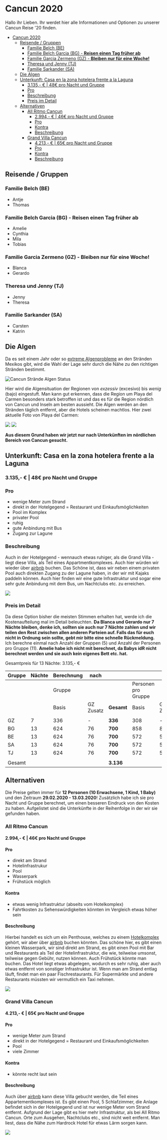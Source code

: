 # Cancun 2020

Hallo ihr Lieben. Ihr werdet hier alle Informationen und Optionen zu unserer Cancun Reise '20 finden.

- [Cancun 2020](#cancun-2020)
  - [Reisende / Gruppen](#reisende--gruppen)
    - [Familie Belch (BE)](#familie-belch-be)
    - [Familie Belch Garcia (BG) - **Reisen einen Tag früher ab**](#familie-belch-garcia-bg---reisen-einen-tag-fr%c3%bcher-ab)
    - [Familie Garcia Zermeno (GZ) - **Bleiben nur für eine Woche!**](#familie-garcia-zermeno-gz---bleiben-nur-f%c3%bcr-eine-woche)
    - [Theresa und Jenny (TJ)](#theresa-und-jenny-tj)
    - [Familie Sarkander (SA)](#familie-sarkander-sa)
  - [Die Algen](#die-algen)
  - [Unterkunft: Casa en la zona hotelera frente a la Laguna](#unterkunft-casa-en-la-zona-hotelera-frente-a-la-laguna)
    - [3.135,- € | 48€ pro Nacht und Gruppe](#3135--%e2%82%ac--48%e2%82%ac-pro-nacht-und-gruppe)
    - [Pro](#pro)
    - [Beschreibung](#beschreibung)
    - [Preis im Detail](#preis-im-detail)
  - [Alternativen](#alternativen)
    - [All Ritmo Cancun](#all-ritmo-cancun)
      - [2.994,- € | 46€ pro Nacht und Gruppe](#2994--%e2%82%ac--46%e2%82%ac-pro-nacht-und-gruppe)
      - [Pro](#pro-1)
      - [Kontra](#kontra)
      - [Beschreibung](#beschreibung-1)
    - [Grand Villa Cancun](#grand-villa-cancun)
      - [4.213,- € | 65€ pro Nacht und Gruppe](#4213--%e2%82%ac--65%e2%82%ac-pro-nacht-und-gruppe)
      - [Pro](#pro-2)
      - [Kontra](#kontra-1)
      - [Beschreibung](#beschreibung-2)

## Reisende / Gruppen

### Familie Belch (BE)

- Antje
- Thomas

### Familie Belch Garcia (BG) - **Reisen einen Tag früher ab**

- Amelie
- Cynthia
- Mila
- Tobias

### Familie Garcia Zermeno (GZ) - **Bleiben nur für eine Woche!**

- Blanca
- Gerardo

### Theresa und Jenny (TJ)

- Jenny
- Theresa

### Familie Sarkander (SA)

- Carsten
- Katrin

## Die Algen

Da es seit einem Jahr oder so [extreme Algenprobleme](https://www.nzz.ch/international/mexikos-traumstraende-unter-algen-begraben-ld.1495719) an den Stränden Mexikos gibt, wird die Wahl der Lage sehr durch die Nähe zu den richtigen Stränden bestimmt.

![Cancun Strände Algen Status](./images/algae-state.jpg "Algen Status")

Hier wird die Algensituation der Regionen von _exzessiv_ (excesivo) bis _wenig_ (bajo) eingestuft. Man kann gut erkennen, dass die Region um Playa del Carmen besonders stark betroffen ist und das es für die Region nördlich von Cancun und Inseln am besten aussieht. Die Algen werden an den Stränden täglich entfernt, aber die Hotels scheinen machtlos. Hier zwei aktuelle Foto von Playa del Carmen:

<div>
  <img src="./images/algae-playa-del-carmen-1.jpg" style="max-width:700px" />
  <img src="./images/algae-playa-del-carmen-2.jpg" style="max-width:700px" />
</div>

**Aus diesem Grund haben wir jetzt nur nach Unterkünften im nördlichen Bereich von Cancun gesucht.**

## Unterkunft: Casa en la zona hotelera frente a la Laguna

### 3.135,- € | 48€ pro Nacht und Gruppe

### Pro

- wenige Meter zum Strand
- direkt in der Hotelgegend = Restaurant und Einkaufsmöglichkeiten
- Pool im Komplex
- privater Pool
- ruhig
- gute Anbindung mit Bus
- Zugang zur Lagune

### Beschreibung

Auch in der Hotelgegend - wennauch etwas ruhiger, als die Grand Villa - liegt diese Villa, als Teil eines Appartmentkomplexes. Auch hier würden wir wieder über [airbnb](https://www.airbnb.de/rooms/22980658?location=Canc%C3%BAn%2C%20Mexiko&adults=10&children=1&check_in=2020-02-29&check_out=2020-03-13&source_impression_id=p3_1564211732_4pXpCx7AeRPnQ9kq&guests=11&infants=1&sl_alternate_dates_exclusion=true) buchen. Das Schöne ist, dass wir neben einem privaten Pool auch direkten Zugang zu der Lagune haben, in der wir mit Kajaks paddeln können. Auch hier finden wir eine gute Infrastruktur und sogar eine sehr gute Anbindung mit dem Bus, um Nachtclubs etc. zu erreichen.

<a href="https://goo.gl/maps/DpWKeLXoe5dsF1bT6" target="_blank">
  <img src="./images/casa.png" style="max-width:700px" />
</a>

### Preis im Detail

Da diese Option bisher die meisten Stimmen erhalten hat, werde ich die Kostenaufteilung mal im Detail beleuchten. **Da Blanca und Gerardo nur 7 Nächte bleiben, denke ich, sollten sie auch nur 7 Nächte zahlen und wir teilen den Rest zwischen allen anderen Parteien auf. Falls das für euch nicht in Ordnung sein sollte, gebt mir bitte eine schnelle Rückmeldung.** Ich berechne einmal nach Anzahl der Gruppen (5) und Anzahl der Personen pro Gruppe (11). **Amelie habe ich nicht mit berechnet, da Babys idR nicht berechnet werden und sie auch kein eigenes Bett etc. hat.**

Gesamtpreis für 13 Nächte: 3.135,- €

| Gruppe | Nächte | Berechnung | nach      |            |                     |           |            |
| ------ | ------ | ---------- | --------- | ---------- | ------------------- | --------- | ---------- |
|        |        | Gruppe     |           |            | Personen pro Gruppe |           |            |
|        |        | Basis      | GZ Zusatz | **Gesamt** | Basis               | GZ Zusatz | **Gesamt** |
|        |        |            |           |            |                     |           |            |
| GZ     | 7      | 336        | -         | **336**    | 308                 | -         | **308**    |
| BG     | 13     | 624        | 76        | **700**    | 858                 | 84        | **942**    |
| BE     | 13     | 624        | 76        | **700**    | 572                 | 56        | **628**    |
| SA     | 13     | 624        | 76        | **700**    | 572                 | 56        | **628**    |
| TJ     | 13     | 624        | 76        | **700**    | 572                 | 56        | **628**    |
|        |        |            |           |            |                     |           |            |
| Gesamt |        |            |           | **3.136**  |                     |           | **3.134**  |

## Alternativen

Die Preise gelten immer für **12 Personen (10 Erwachsene, 1 Kind, 1 Baby)** und den Zeitraum **29.02.2020 - 13.03.2020**! Zusätzlich habe ich sie pro Nacht und Gruppe berechnet, um einen besseren Eindruck von den Kosten zu haben. Aufgelistet sind die Unterkünfte in der Reihenfolge in der wir sie gefunden haben.

### All Ritmo Cancun

#### 2.994,- € | 46€ pro Nacht und Gruppe

#### Pro

- direkt am Strand
- Hotelinfrastrukur
- Pool
- Wasserpark
- Frühstück möglich

#### Kontra

- etwas wenig Infrastruktur (abseits vom Hotelkomplex)
- Fahrtkosten zu Sehenswürdigkeiten könnten im Vergleich etwas höher sein

#### Beschreibung

Hierbei handelt es sich um ein Penthouse, welches zu einem [Hotelkomplex](https://www.allritmocancun.com/en/galeria/) gehört, wir aber über [airbnb](https://www.airbnb.de/rooms/30560817?location=Canc%C3%BAn%2C%20Mexiko&adults=10&children=2&check_in=2020-02-29&check_out=2020-03-13&source_impression_id=p3_1564205798_WGMMT0FXvskewmMB&guests=12&sl_alternate_dates_exclusion=true) buchen könnten. Das schöne hier, es gibt einen kleinen Wasserpark, wir sind direkt am Strand, es gibt einen Pool mit Bar und Restaurants als Teil der Hotelinfrastruktur, die wie, teilweise umsonst, teilweise gegen Gebühr, nutzen können. Auch Frühstück könnte man buchen. Das Hotel liegt etwas abgelegen, wodurch es sehr ruhig, aber auch etwas entfernt von sonstiger Infrastruktur ist. Wenn man am Strand entlag läuft, findet man ein paar Fischrestaurants. Für Supermärkte und andere Restaurants müssten wir vermutlich ein Taxi nehmen.

<a href="https://goo.gl/maps/Y3RPwxKPGdcugQxj7" target="_blank">
  <img src="./images/all-ritmo-cancun.png" style="max-width:700px" />
</a>

### Grand Villa Cancun

#### 4.213,- € | 65€ pro Nacht und Gruppe

#### Pro

- wenige Meter zum Strand
- direkt in der Hotelgegend = Restaurant und Einkaufsmöglichkeiten
- Pool
- viele Zimmer

#### Kontra

- könnte recht laut sein

#### Beschreibung

Auch über [airbnb](https://www.airbnb.de/rooms/24454587?location=Canc%C3%BAn%2C%20Mexiko&adults=10&children=2&check_in=2020-02-29&check_out=2020-03-13&source_impression_id=p3_1564209566_2cYEdQ8Jc1FdFsbt&guests=12&sl_alternate_dates_exclusion=true) kann diese Villa gebucht werden, die Teil eines Appartementkomplexes ist. Es gibt einen Pool, 5 Schlafzimmer, die Anlage befindet sich in der Hotelgegend und ist nur wenige Meter vom Strand entfernt. Aufgrund der Lage gibt es hier mehr Infrastruktur, als bei All Ritmo Cancun. Orte zum Ausgehen, Nachtclubs etc., sind nicht weit entfernt. Man liest, dass die Nähe zum Hardrock Hotel für etwas Lärm sorgen kann.

<a href="https://goo.gl/maps/ahboLaLnhEPDvhCR9" target="_blank">
  <img src="./images/villas-las-cupulas.png" style="max-width:700px" />
</a>
